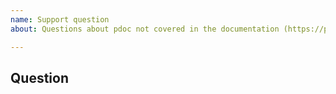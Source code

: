 ```yaml
---
name: Support question
about: Questions about pdoc not covered in the documentation (https://pdoc3.github.io/pdoc/)

---
```


<!--
  Hi there! Thank you for wanting to make pdoc3 better.

  NOTE: Only submit issues for the Python package "pdoc3"
    The Python package "pdoc" lives elsewhere.
-->

## Question
<!-- Now feel free to write your question. Thanks again 🙌 ❤️ -->

